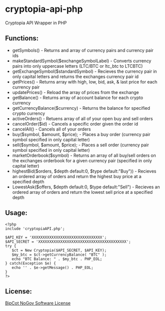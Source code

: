 # cryptopia-api-php
Cryptopia API Wrapper in PHP

## Functions:

* getSymbols() - Returns and array of currency pairs and currency pair ids
* makeStandardSymbol($exchangeSymbolLabel) - Converts currency pairs into only uppercase letters (LTC/BTC or ltc_btc to LTCBTC)
* getExchangeSymbol($standardSymbol) - Recieves the currency pair in only capital letters  and returns the exchanges currency pair id
* getPrices() - Returns array with high, low, bid, ask, & last price for each currency pair
* updatePrices() - Reload the array of prices from the exchange
* getBalance() - Returns array of account balance for each crypto currency 
* getCurrencyBalance($currency) - Returns the balance for specified crypto currency
* activeOrders() - Retuens array of all of your open buy and sell orders
* cancelOrder($id) - Cancels a specific order given the order id
* cancelAll() - Cancels all of your orders
* buy($symbol, $amount, $price);  - Places a buy order (currency pair symbol specified in only capital letter)
* sell($symbol, $amount, $price); - Places a sell order (currency pair symbol specified in only capital letter)
* marketOrderbook($symbol) - Returns an array of all buy/sell orders on the exchanges orderbook for a given currency pair (specified in only capital letter)
* highestBid($orders, $depth default:0, $type default:"Buy"))  - Recieves an ordered array of orders and return the highest buy price at a specified depth
* LowestAsk($offers, $depth default:0, $type default:"Sell") - Recieves an ordered array of orders and return the lowest sell price at a specified depth

## Usage:

```vim
<?php
include 'cryptopiaAPI.php';

$API_KEY = 'XXXXXXXXXXXXXXXXXXXXXXXXXXXXXXXX';
$API_SECRET = 'XXXXXXXXXXXXXXXXXXXXXXXXXXXXXXXXXXXXXXXX';
try {
   $ct = New Cryptopia($API_SECRET, $API_KEY);
   $my_btc = $ct->getCurrencyBalance( "BTC" );
   echo "BTC Balance: " . $my_btc . PHP_EOL;
} catch(Exception $e) {
   echo '' . $e->getMessage() . PHP_EOL;
}
?>
```

## License:

[BipCot NoGov Software License](https://github.com/KittyCatTech/cryptopia-api-php/blob/master/LICENSE)

